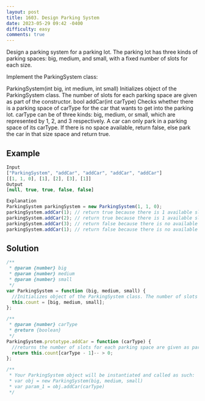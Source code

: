 ```yaml
---
layout: post
title: 1603. Design Parking System
date: 2023-05-29 09:42 -0400
difficulty: easy
comments: true
---
```


Design a parking system for a parking lot. The parking lot has three kinds of parking spaces: big, medium, and small, with a fixed number of slots for each size.

Implement the ParkingSystem class:

ParkingSystem(int big, int medium, int small) Initializes object of the ParkingSystem class. The number of slots for each parking space are given as part of the constructor.
bool addCar(int carType) Checks whether there is a parking space of carType for the car that wants to get into the parking lot. carType can be of three kinds: big, medium, or small, which are represented by 1, 2, and 3 respectively. A car can only park in a parking space of its carType. If there is no space available, return false, else park the car in that size space and return true.

## Example

```javascript
Input
["ParkingSystem", "addCar", "addCar", "addCar", "addCar"]
[[1, 1, 0], [1], [2], [3], [1]]
Output
[null, true, true, false, false]

Explanation
ParkingSystem parkingSystem = new ParkingSystem(1, 1, 0);
parkingSystem.addCar(1); // return true because there is 1 available slot for a big car
parkingSystem.addCar(2); // return true because there is 1 available slot for a medium car
parkingSystem.addCar(3); // return false because there is no available slot for a small car
parkingSystem.addCar(1); // return false because there is no available slot for a big car. It is already occupied.
```

## Solution

```javascript
/**
 * @param {number} big
 * @param {number} medium
 * @param {number} small
 */
var ParkingSystem = function (big, medium, small) {
  //Initializes object of the ParkingSystem class. The number of slots for each parking space are given as part of the constructor.
  this.count = [big, medium, small];
};

/**
 * @param {number} carType
 * @return {boolean}
 */
ParkingSystem.prototype.addCar = function (carType) {
  //returns the number of slots for each parking space are given as part of the constructor.
  return this.count[carType - 1]-- > 0;
};

/**
 * Your ParkingSystem object will be instantiated and called as such:
 * var obj = new ParkingSystem(big, medium, small)
 * var param_1 = obj.addCar(carType)
 */
```
